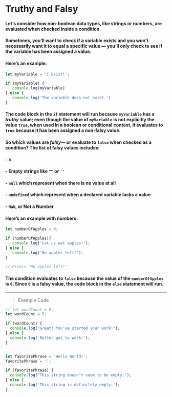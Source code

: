 # Truthy and Falsy

#### Let’s consider how non-boolean data types, like strings or numbers, are evaluated when checked inside a condition.

#### Sometimes, you’ll want to check if a variable exists and you won’t necessarily want it to equal a specific value — you’ll only check to see if the variable has been assigned a value.

#### Here’s an example:
```js
let myVariable = 'I Exist!';

if (myVariable) {
   console.log(myVariable)
} else {
   console.log('The variable does not exist.')
}
```
#### The code block in the `if` statement will run because `myVariable` has a *truthy* value; even though the value of `myVariable` is not explicitly the value `true`, when used in a boolean or conditional context, it evaluates to `true` because it has been assigned a non-falsy value.

#### So which values are *falsy*— or evaluate to `false` when checked as a condition? The list of falsy values includes:

#### - `0`
#### - Empty strings like `""` or `''`
#### - `null` which represent when there is no value at all
#### - `undefined` which represent when a declared variable lacks a value
#### - `NaN`, or Not a Number

#### Here’s an example with numbers:
```js
let numberOfApples = 0;

if (numberOfApples){
   console.log('Let us eat apples!');
} else {
   console.log('No apples left!');
}

// Prints 'No apples left!'
```
#### The condition evaluates to `false` because the value of the `numberOfApples` is `0`. Since `0` is a falsy value, the code block in the `else` statement will run.
---
> Example Code
```js
// let wordCount = 0;
let wordCount = 5;

if (wordCount) {
  console.log("Great! You've started your work!");
} else {
  console.log('Better get to work!');
}


let favoritePhrase = 'Hello World!';
favoritePhrase = '';

if (favoritePhrase) {
  console.log("This string doesn't seem to be empty.");
} else {
  console.log('This string is definitely empty.');
}
```